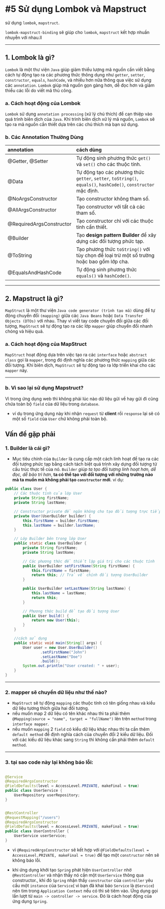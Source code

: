 # #5 Sử dụng Lombok và Mapstruct

sử dụng `lombok`, `mapstruct`.

`lombok-mapstruct-binding` sẽ giúp cho `lombok`, `mapstruct` kết hợp nhuần nhuyễn với nhau.ll
***

## 1. Lombok là gì?

`Lombok` là một thư viện `Java` giúp giảm thiểu lượng mã nguồn cần viết bằng cách tự động tạo ra các phương thức thông
dụng
như `getter`, `setter`, `constructor`, `equals`, `hashCode`, và nhiều hơn nữa thông qua việc sử dụng
các `annotation`. `Lombok` giúp
mã nguồn gọn gàng hơn, dễ đọc hơn và giảm thiểu các lỗi do viết mã thủ công.

### a. Cách hoạt động của Lombok

`Lombok` sử dụng `annotation processing` (xử lý chú thích) để can thiệp vào quá trình biên dịch của `Java`. Khi trình
biên
dịch xử lý mã nguồn, `Lombok` sẽ tạo ra mã nguồn cần thiết dựa trên các chú thích mà bạn sử dụng.

### b. Các Annotation Thường Dùng

| annotation               | cách dùng                                                                                                       |
|:-------------------------|:----------------------------------------------------------------------------------------------------------------|
| @Getter, @Setter         | Tự động sinh phương thức `get()` và `set()` cho các thuộc tính.                                                 |
| @Data                    | Tự động tạo các phương thức `getter`, `setter`, `toString()`, `equals()`, `hashCode()`, `constructor` mặc định. |
| @NoArgsConstructor       | Tạo constructor không tham số.                                                                                  |
| @AllArgsConstructor      | Tạo constructor với tất cả các tham số.                                                                         |
| @RequiredArgsConstructor | Tạo constructor  chỉ với các thuộc tính cần thiết.                                                              |
| @Builder                 | Tạo **design pattern Builder** để xây dựng các đối tượng phức tạp.                                              |
| @ToString                | Tạo phương thức `toString()` với tùy chọn để loại trừ một số trường hoặc bao gồm lớp cha.                       |
| @EqualsAndHashCode       | Tự động sinh phương thức `equals()` và `hashCode()`.                                                            |

***

## 2. Mapstruct là gì?

`MapStruct` là một thư viện `Java code generator (trình tạo mã)` dùng để tự động chuyển đổi `(mapping)` giữa
các `Java Beans`
hoặc `Data Transfer Objects (DTOs)` với nhau. Thay vì viết tay code chuyển đổi giữa các đối tượng, `MapStruct` sẽ tự
động
tạo ra các lớp `mapper` giúp chuyển đổi nhanh chóng và hiệu quả.

### a. Cách hoạt động của MapStruct

`MapStruct` hoạt động dựa trên việc tạo ra các `interface` hoặc `abstract class` gọi là `mapper`, trong đó định nghĩa
các phương
thức `mapping` giữa các đối tượng. Khi biên dịch, `MapStruct` sẽ tự động tạo ra lớp triển khai cho các `mapper` này.
***

### b. Vì sao lại sử dụng Mapstruct?

Vì trong ứng dụng web thì không phải lúc nào dữ liệu gửi về hay gửi đi cũng chứa toàn bộ `field` của dữ liệu
trong `database`.

- ví dụ trong ứng dụng này khi nhận `request` từ **client** rồi `response` lại sẽ có một số `field` của `User` chứ không
  phải toàn
  bộ.

## Vấn đề gặp phải

### 1. Builder là cái gì?

- Mục tiêu chính của `Builder` là cung cấp một cách linh hoạt để tạo ra các đối tượng phức tạp bằng cách tách
  biệt quá trình xây dựng đối tượng từ cấu trúc thực tế của nó. `Builder` *giúp ta tạo đối tượng linh hoạt hơn, dễ đọc,
  dễ
  bảo trì hơn*, **ta có thể tạo với đối tượng với những trường nào mà ta muồn mà không phải tạo `constructor` mới**. ví
  dụ:

```java
public class User {
    // Các thuộc tính của lớp User
    private String firstName;
    private String lastName;

    // Constructor private để ngăn không cho tạo đối tượng trực tiếp
    private User(UserBuilder builder) {
        this.firstName = builder.firstName;
        this.lastName = builder.lastName;
    }

    // Lớp Builder bên trong lớp User
    public static class UserBuilder {
        private String firstName;
        private String lastName;

        // Các phương thức để thiết lập giá trị cho các thuộc tính
        public UserBuilder setFirstName(String firstName) {
            this.firstName = firstName;
            return this; // Trả về chính đối tượng UserBuilder
        }

        public UserBuilder setLastName(String lastName) {
            this.lastName = lastName;
            return this;
        }

        // Phương thức build để tạo đối tượng User
        public User build() {
            return new User(this);
        }
    }

    //cách sử dụng
    public static void main(String[] args) {
        User user = new User.UserBuilder()
                .setFirstName("John")
                .setLastName("Doe")
                .build();
        System.out.println("User created: " + user);
    }
}
```

***

### 2. mapper sẽ chuyển dữ liệu như thế nào?

- `MapStruct` sẽ tự động `mapping` các thuộc tính có tên giống nhau và kiểu dữ liệu tương thích giữa hai đối tượng.
- nếu muốn map 2 dữ liệu có tên khác nhau thì ta phải thêm `@Mapping(source = "name", target = "fullName")` lên
  trên `method` trong `interface mapper`.
- nếu muốn `mapping` 2 `field` có kiểu dữ liệu khác nhau thì ta cần thêm `default method` để định nghĩa cách của chuyển đổi 2
  kiểu dữ liệu. Đối với các kiểu dữ liệu khác sang `String` thì không cần phải thêm `default method`.

***

### 3. tại sao code này lại không báo lỗi:

```java

@Service
@RequiredArgsConstructor
@FieldDefaults(level = AccessLevel.PRIVATE, makeFinal = true)
public class UserService {
    UserRepository userRepository;
}
```

```java

@RestController
@RequestMapping("/users")
@RequiredArgsConstructor
@FieldDefaults(level = AccessLevel.PRIVATE, makeFinal = true)
public class UserController {
    UserService userService;
}
```

- vì `@RequiredArgsConstructor` sẽ kết hợp với `@FieldDefaults(level = AccessLevel.PRIVATE, makeFinal = true)` để tạo
  một `constructor` nên sẽ không báo lỗi.


- khi ứng dụng khởi tạo `Spring` phát hiện `UserController` nhờ `@RestController` và nhận thấy nó cần một `UserService`
  thông qua constructor., khi đó `Spring` nhận thấy `constructor` của `controller` yêu cầu một `instance` của `Service`(
  vì bạn đã khai báo `Service` là `@Service`) nên tìm trong `Application Context` nếu có thì sẽ tiêm vào. Ứng dụng gọi
  lần lượt từ `main -> controller -> service`. Đó là cách hoạt động của ứng dụng `Spring`.